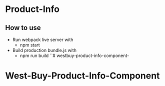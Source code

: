 # Product-Info
## How to use
- Run webpack live server with
    - npm start
- Build production bundle.js with
    - npm run build
    ``# westbuy-product-info-component-
# West-Buy-Product-Info-Component
